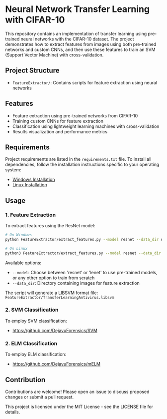 # Neural Network Transfer Learning with CIFAR-10

This repository contains an implementation of transfer learning using pre-trained neural networks with the CIFAR-10 dataset. The project demonstrates how to extract features from images using both pre-trained networks and custom CNNs, and then use these features to train an SVM (Support Vector Machine) with cross-validation.

## Project Structure

- `FeatureExtractor/`: Contains scripts for feature extraction using neural networks

## Features

- Feature extraction using pre-trained networks from CIFAR-10
- Training custom CNNs for feature extraction
- Classification using lightweight learning machines with cross-validation
- Results visualization and performance metrics

## Requirements

Project requirements are listed in the `requirements.txt` file. To install all dependencies, follow the installation instructions specific to your operating system:

- [Windows Installation](docs/installation_windows.md)
- [Linux Installation](docs/installation_linux.md)

## Usage

### 1. Feature Extraction

To extract features using the ResNet model:
```bash
# On Windows
python FeatureExtractor/extract_features.py --model resnet --data_dir AntivirusDataset

# On Linux
python3 FeatureExtractor/extract_features.py --model resnet --data_dir AntivirusDataset
```

Available options:
- `--model`: Choose between 'resnet' or 'lenet' to use pre-trained models, or any other option to train from scratch
- `--data_dir`: Directory containing images for feature extraction

The script will generate a LIBSVM format file: `FeatureExtractor/TransferLearningAntivirus.libsvm`

### 2. SVM Classification

To employ SVM classification:
- https://github.com/DejavuForensics/SVM

### 2. ELM Classification

To employ ELM classification:
- https://github.com/DejavuForensics/mELM


## Contribution

Contributions are welcome! Please open an issue to discuss proposed changes or submit a pull request.

This project is licensed under the MIT License - see the LICENSE file for details.

